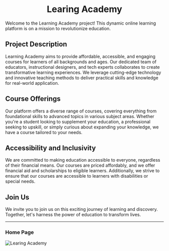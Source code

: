 <h1 align="center">Learing Academy</h1>



Welcome to the Learning Academy project! This dynamic online learning platform is on a mission to revolutionize education.

## Project Description

Learning Academy aims to provide affordable, accessible, and engaging courses for learners of all backgrounds and ages. Our dedicated team of educators, instructional designers, and tech experts collaborates to create transformative learning experiences. We leverage cutting-edge technology and innovative teaching methods to deliver practical skills and knowledge for real-world application.

## Course Offerings

Our platform offers a diverse range of courses, covering everything from foundational skills to advanced topics in various subject areas. Whether you're a student looking to supplement your education, a professional seeking to upskill, or simply curious about expanding your knowledge, we have a course tailored to your needs.

## Accessibility and Inclusivity

We are committed to making education accessible to everyone, regardless of their financial means. Our courses are priced affordably, and we offer financial aid and scholarships to eligible learners. Additionally, we strive to ensure that our courses are accessible to learners with disabilities or special needs.

## Join Us

We invite you to join us on this exciting journey of learning and discovery. Together, let's harness the power of education to transform lives.

---


<h3>Home Page</h1>

![Learing Academy](https://drive.google.com/uc?id=1DEDs7K1r8zC-grQlh8efALZvf3NhNxBQ)

